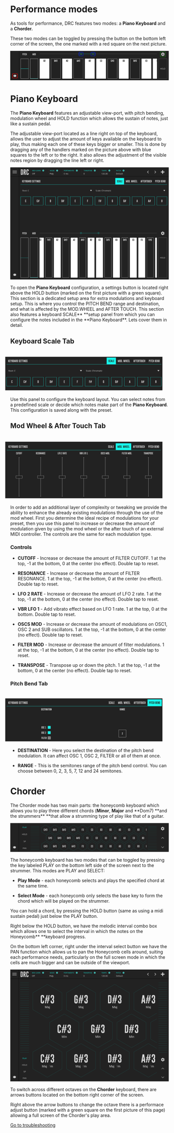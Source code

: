 # Performance modes

As tools for performance, DRC features two modes: a **Piano Keyboard** and a **Chorder.**

These two modes can be toggled by pressing the button on the bottom left corner of the screen, the one marked with a red square on the next picture.

![DRC Piano Keyboard](/drc/images/performance-modes/overview.png)

# Piano Keyboard

The **Piano Keyboard** features an adjustable view-port, with pitch bending, modulation wheel and HOLD function which allows the sustain of notes, just like a sustain pedal.

The adjustable view-port located as a line right on top of the keyboard, allows the user to adjust the amount of keys available on the keyboard to play, thus making each one of these keys bigger or smaller. This is done by dragging any of the handlers marked on the picture above with blue squares to the left or to the right. It also allows the adjustment of the visible notes region by dragging the line left or right.

![DRC Full Piano Keyboard ](/drc/images/performance-modes/piano-keyboard-fullscreen.png)

To open the **Piano Keyboard** configuration, a settings button is located right above the HOLD button \(marked on the first picture with a green square\). This section is a dedicated setup area for extra modulations and keyboard setup. This is where you control the PITCH BEND range and destination, and what is affected by the MOD.WHEEL and AFTER TOUCH. This section also features a keyboard SCALE\*\* **setup panel from which you can configure the notes included in the **Piano Keyboard\*\*. Lets cover them in detail.

## Keyboard Scale Tab

<img src="/drc/images/performance-modes/piano-keyboard-scale.png" alt="DRC Keyboard Scale Configuration" width="500" style="float: right; padding: 20px; right-padding: 0px;" />

Use this panel to configure the keyboard layout. You can select notes from a predefined scale or decide which notes make part of the **Piano Keyboard**. This configuration is saved along with the preset.

## Mod Wheel & After Touch Tab

<img src="/drc/images/performance-modes/piano-keyboard-modwheel.png" alt="DRC Mod Wheel & After Touch Configuration" width="500" style="float: right; padding: 20px; right-padding: 0px;" />

In order to add an additional layer of complexity or tweaking we provide the ability to enhance the already existing modulations through the use of the mod wheel. First you determine the ideal recipe of modulations for your preset, then you use this panel to increase or decrease the amount of modulation given by using the mod wheel or the after touch of an external MIDI controller. The controls are the same for each modulation type.

### Controls

- **CUTOFF** - Increase or decrease the amount of FILTER CUTOFF. 1 at the top, -1 at the bottom, 0 at the center \(no effect\). Double tap to reset.

- **RESONANCE** - Increase or decrease the amount of FILTER RESONANCE. 1 at the top, -1 at the bottom, 0 at the center \(no effect\). Double tap to reset.

- **LFO 2 RATE** - Increase or decrease the amount of LFO 2 rate. 1 at the top, -1 at the bottom, 0 at the center \(no effect\). Double tap to reset.

- **VBR LFO 1** - Add vibrato effect based on LFO 1 rate. 1 at the top, 0 at the bottom. Double tap to reset.

- **OSCS MOD** - Increase or decrease the amount of modulations on OSC1, OSC 2 and SUB oscillators. 1 at the top, -1 at the bottom, 0 at the center \(no effect\). Double tap to reset.

- **FILTER MOD** - Increase or decrease the amount of filter modulations. 1 at the top, -1 at the bottom, 0 at the center \(no effect\). Double tap to reset.

- **TRANSPOSE** - Transpose up or down the pitch. 1 at the top, -1 at the bottom, 0 at the center \(no effect\). Double tap to reset.

### Pitch Bend Tab

<img src="/drc/images/performance-modes/piano-keyboard-pitch-bend.png" alt="DRC Pitch Ben Configuration" width="500" style="float: right; padding: 20px; right-padding: 0px;" />

- **DESTINATION** - Here you select the destination of the pitch bend modulation. It can affect OSC 1, OSC 2, FILTER or all of them at once.

- **RANGE** - This is the semitones range of the pitch bend control. You can choose between 0, 2, 3, 5, 7, 12 and 24 semitones.

# Chorder

The Chorder mode has two main parts: the honeycomb keyboard which allows you to play three different chords \(**Minor**, **Major** and **Dom7\) **and the strummers\*\* \*\*that allow a strumming type of play like that of a guitar.

![DRC Chorder Keyboard and Strummer](/drc/images/performance-modes/honeycomb-keyboard.png)

The honeycomb keyboard has two modes that can be toggled by pressing the key labeled PLAY on the bottom left side of the screen next to the strummer. This modes are PLAY and SELECT:

- **Play Mode** - each honeycomb selects and plays the specified chord at the same time.

- **Select Mode** - each honeycomb only selects the base key to form the chord which will be played on the strummer.

You can hold a chord, by pressing the HOLD button \(same as using a midi sustain pedal\) just below the PLAY button.

Right below the HOLD button, we have the melodic interval combo box which allows one to select the interval in which the notes on the Honeycomb\*\* \*\*keyboard progress.

On the bottom left corner, right under the interval select button we have the PAN function which allows us to pan the Honeycomb cells around, suiting each performance needs, particularly on the full screen mode in which the cells are much bigger and can be outside of the viewport.

![DRC Full Chorder Keyboard and Strummer](/drc/images/performance-modes/honeycomb-fullscreen.png)

To switch across different octaves on the **Chorder** keyboard, there are arrows buttons located on the bottom right corner of the screen.

Right above the arrow buttons to change the octave there is a performace adjust button \(marked with a green square on the first picture of this page\) allowing a full screen of the Chorder's play area.

[Go to troubleshooting](troubleshooting)
